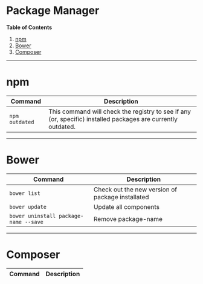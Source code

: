 # Package Manager
**Table of Contents**

1. [npm](#npm)
2. [Bower](#bower)
3. [Composer](#composer)

---

# npm

| Command | Description |
| --------- | ------- |
|  `npm outdated` |  This command will check the registry to see if any (or, specific) installed packages are currently outdated. |

---

# Bower
| Command | Description |
| --------- | ------- |
|  `bower list` |  Check out the new version of package installated |
|  `bower update` | Update all components |
|  `bower uninstall package-name --save` |  Remove package-name |


---

# Composer

| Command | Description |
| --------- | ------- |
